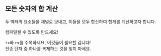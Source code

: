 ## 모든 숫자의 합 계산

두 벡터의 요소들을 채널로 보내고, 이들을 모두 합산하여 합계를 계산하고자 합니다.

컴파일될 수 있도록 만드세요!

<div class="hint"><code>tx</code>와 <code>rx</code>를 주목하세요, 이것들이 필요할 겁니다!</div>

<div class="hint">전송 단자 중 하나를 복제하는 것을 잊지 마세요.</div>